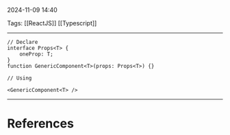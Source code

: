 2024-11-09 14:40

Tags: [[ReactJS]] [[Typescript]] 

---


```tsx
// Declare
interface Props<T> {
	oneProp: T;
}
function GenericComponent<T>(props: Props<T>) {}

// Using

<GenericComponent<T> />
```


---
# References